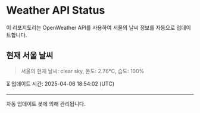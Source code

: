 
# Weather API Status

이 리포지토리는 OpenWeather API를 사용하여 서울의 날씨 정보를 자동으로 업데이트합니다.

## 현재 서울 날씨
> 서울의 현재 날씨: clear sky, 온도: 2.76°C, 습도: 100%

⏳ 업데이트 시간: 2025-04-06 18:54:02 (UTC)

---
자동 업데이트 봇에 의해 관리됩니다.
